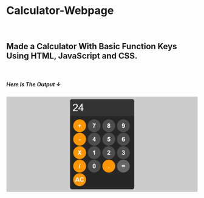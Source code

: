 <h1>Calculator-Webpage</h1>
<br/>
<h2>Made a Calculator With Basic Function Keys Using HTML, JavaScript and CSS.</h2>
<br/>
<h5>Here Is The Output	&darr;</h5>

<img src="img/Screenshot 2024-06-20 120133.png" alt="Image Showing How It Looks On Browser">
